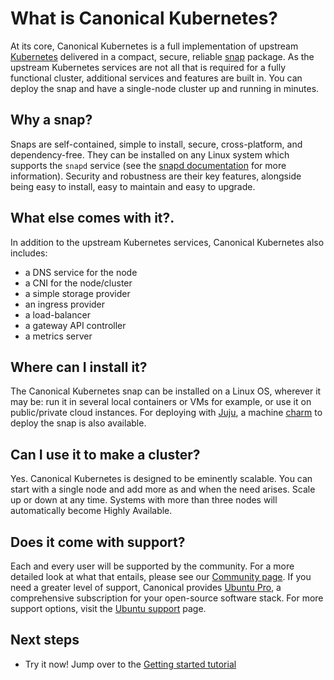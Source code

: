 # What is Canonical Kubernetes?

At its core, Canonical Kubernetes is a full implementation of upstream
[Kubernetes] delivered in a compact, secure, reliable [snap] package. As the
upstream Kubernetes services are not all that is required for a fully
functional cluster, additional services and features are built in. You can
deploy the snap and have a single-node cluster up and running in minutes.



## Why a snap?

Snaps are self-contained, simple to install, secure, cross-platform, and
dependency-free. They can be installed on any Linux system which supports the
`snapd` service (see the [snapd documentation] for more information). Security
and robustness are their key features, alongside being easy to install, easy to
maintain and easy to upgrade.

## What else comes with it?.

In addition to the upstream Kubernetes services, Canonical Kubernetes also
includes:

- a DNS service for the node
- a CNI for the node/cluster
- a simple storage provider
- an ingress provider
- a load-balancer
- a gateway API controller
- a metrics server

## Where can I install it?

The Canonical Kubernetes snap can be installed on a Linux OS, wherever it may
be: run it in several local containers or VMs for example, or use it on
public/private cloud instances. For deploying with [Juju], a machine [charm] to deploy
the snap is also available.

## Can I use it to make a cluster?

Yes. Canonical Kubernetes is designed to be eminently scalable. You can start
with a single node and add more as and when the need arises. Scale up or down
at any time. Systems with more than three nodes will automatically become
Highly Available.

## Does it come with support?

Each and every user will be supported by the community. For a more detailed
look at what that entails, please see our [Community page]. If you need a
greater level of support, Canonical provides [Ubuntu Pro], a comprehensive
subscription for your open-source software stack. For more support options,
visit the [Ubuntu support] page.

## Next steps

- Try it now! Jump over to the [Getting started tutorial][tutorial]

<!-- LINKS -->

[Kubernetes]: https://kubernetes.io
[snap]: https://snapcraft.io/docs
[tutorial]: ../tutorial/getting-started
[Juju]: https://juju.is
[charm]: https://charmhub.io/k8s
[snapd documentation]: https://snapcraft.io/docs/installing-snapd
[Community page]: ../reference/community
[Ubuntu Pro]:  https://ubuntu.com/pro
[Ubuntu support]: https://ubuntu.com/support
